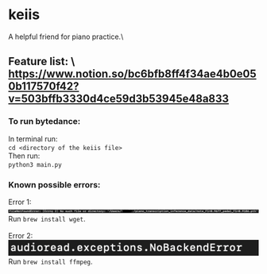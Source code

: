 # keiis
A helpful friend for piano practice.\

## Feature list: \ https://www.notion.so/bc6bfb8ff4f34ae4b0e050b117570f42?v=503bffb3330d4ce59d3b53945e48a833


### To run bytedance:
In terminal run:\
`cd <directory of the keiis file>`\
Then run:\
`python3 main.py`

### Known possible errors:
Error 1:\
![plot](./FileNotFoundError.jpeg)\
Run `brew install wget`. \
 \
Error 2:\
![plot](./audioread.exception.NoBackendError.png) \
Run `brew install ffmpeg`.

